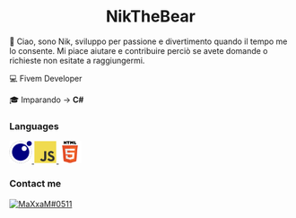 <h1 align="center">NikTheBear</h1>

👋 Ciao, sono Nik, sviluppo per passione e divertimento quando il tempo me lo consente. Mi piace aiutare e contribuire perciò se avete domande o richieste non esitate a raggiungermi.

💻 Fivem Developer

🎓 Imparando -> **C#** 

<h3>Languages</h3>
<p align="left">
<a href="https://lua.org/" target="_blank"> <img src="https://raw.githubusercontent.com/devicons/devicon/master/icons/lua/lua-original.svg" alt="lua" width="40" height="40" /> </a> 
<a href="https://developer.mozilla.org/en-US/docs/Web/JavaScript" target="_blank"> <img src="https://raw.githubusercontent.com/devicons/devicon/master/icons/javascript/javascript-original.svg" alt="javascript" width="40" height="40" /> </a>                      
<a href="https://www.w3.org/html/" target="_blank"> <img src="https://raw.githubusercontent.com/devicons/devicon/master/icons/html5/html5-original-wordmark.svg" alt="html5" width="40" height="40" /> </a> 
</p>

<h3 align="left">Contact me </h3>
<p align="left">
    <a href="https://discord.com/users/401728769297219584" target="blank"><img align="center" src="https://raw.githubusercontent.com/rahuldkjain/github-profile-readme-generator/master/src/images/icons/Social/discord.svg" alt="MaXxaM#0511" height="40" width="50" /></a> 
</p>




